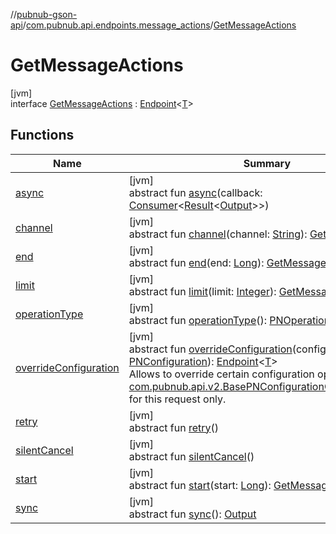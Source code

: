 //[pubnub-gson-api](../../../index.md)/[com.pubnub.api.endpoints.message_actions](../index.md)/[GetMessageActions](index.md)

# GetMessageActions

[jvm]\
interface [GetMessageActions](index.md) : [Endpoint](../../com.pubnub.api.endpoints/-endpoint/index.md)&lt;[T](../../com.pubnub.api.endpoints/-endpoint/index.md)&gt;

## Functions

| Name | Summary |
|---|---|
| [async](../../com.pubnub.api.endpoints.presence/-where-now/index.md#1418965989%2FFunctions%2F126356644) | [jvm]<br>abstract fun [async](../../com.pubnub.api.endpoints.presence/-where-now/index.md#1418965989%2FFunctions%2F126356644)(callback: [Consumer](https://docs.oracle.com/javase/8/docs/api/java/util/function/Consumer.html)&lt;[Result](../../../../../pubnub-core/pubnub-core-api/pubnub-core-api/com.pubnub.api.v2.callbacks/-result/index.md)&lt;[Output](../../../../../pubnub-core/pubnub-core-api/com.pubnub.api.endpoints.remoteaction/-remote-action/index.md)&gt;&gt;) |
| [channel](channel.md) | [jvm]<br>abstract fun [channel](channel.md)(channel: [String](https://docs.oracle.com/javase/8/docs/api/java/lang/String.html)): [GetMessageActions](index.md) |
| [end](end.md) | [jvm]<br>abstract fun [end](end.md)(end: [Long](https://docs.oracle.com/javase/8/docs/api/java/lang/Long.html)): [GetMessageActions](index.md) |
| [limit](limit.md) | [jvm]<br>abstract fun [limit](limit.md)(limit: [Integer](https://docs.oracle.com/javase/8/docs/api/java/lang/Integer.html)): [GetMessageActions](index.md) |
| [operationType](../../com.pubnub.api.endpoints.presence/-where-now/index.md#1414065386%2FFunctions%2F126356644) | [jvm]<br>abstract fun [operationType](../../com.pubnub.api.endpoints.presence/-where-now/index.md#1414065386%2FFunctions%2F126356644)(): [PNOperationType](../../../../../pubnub-core/pubnub-core-api/pubnub-core-api/com.pubnub.api.enums/-p-n-operation-type/index.md) |
| [overrideConfiguration](../../com.pubnub.api.endpoints/-endpoint/override-configuration.md) | [jvm]<br>abstract fun [overrideConfiguration](../../com.pubnub.api.endpoints/-endpoint/override-configuration.md)(configuration: [PNConfiguration](../../com.pubnub.api.v2/-p-n-configuration/index.md)): [Endpoint](../../com.pubnub.api.endpoints/-endpoint/index.md)&lt;[T](../../com.pubnub.api.endpoints/-endpoint/index.md)&gt;<br>Allows to override certain configuration options (see [com.pubnub.api.v2.BasePNConfigurationOverride.Builder](../../../../../pubnub-core/pubnub-core-api/pubnub-core-api/com.pubnub.api.v2/-base-p-n-configuration-override/-builder/index.md)) for this request only. |
| [retry](../../com.pubnub.api.endpoints.presence/-where-now/index.md#2020801116%2FFunctions%2F126356644) | [jvm]<br>abstract fun [retry](../../com.pubnub.api.endpoints.presence/-where-now/index.md#2020801116%2FFunctions%2F126356644)() |
| [silentCancel](../../com.pubnub.api.endpoints.presence/-where-now/index.md#-675955969%2FFunctions%2F126356644) | [jvm]<br>abstract fun [silentCancel](../../com.pubnub.api.endpoints.presence/-where-now/index.md#-675955969%2FFunctions%2F126356644)() |
| [start](start.md) | [jvm]<br>abstract fun [start](start.md)(start: [Long](https://docs.oracle.com/javase/8/docs/api/java/lang/Long.html)): [GetMessageActions](index.md) |
| [sync](../../com.pubnub.api.endpoints.presence/-where-now/index.md#40193115%2FFunctions%2F126356644) | [jvm]<br>abstract fun [sync](../../com.pubnub.api.endpoints.presence/-where-now/index.md#40193115%2FFunctions%2F126356644)(): [Output](../../../../../pubnub-core/pubnub-core-api/com.pubnub.api.endpoints.remoteaction/-remote-action/index.md) |
